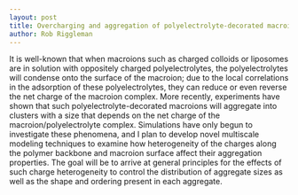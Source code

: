 ```yaml
---
layout: post
title: Overcharging and aggregation of polyelectrolyte-decorated macroions
author: Rob Riggleman
---
```


It is well-known that when macroions such as charged colloids or liposomes are in solution with oppositely charged polyelectrolytes, the polyelectrolytes will condense onto the surface of the macroion; due to the local correlations in the adsorption of these polyelectrolytes, they can reduce or even reverse the net charge of the macroion complex. More recently, experiments have shown that such polyelectrolyte-decorated macroions will aggregate into clusters with a size that depends on the net charge of the macroion/polyelectrolyte complex. Simulations have only begun to investigate these phenomena, and I plan to develop novel multiscale modeling techniques to examine how heterogeneity of the charges along the polymer backbone and macroion surface affect their aggregation properties. The goal will be to arrive at general principles for the effects of such charge heterogeneity to control the distribution of aggregate sizes as well as the shape and ordering present in each aggregate.
